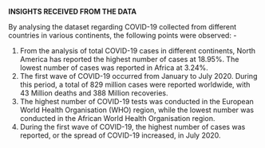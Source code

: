 **INSIGHTS RECEIVED FROM THE DATA**

By analysing the dataset regarding COVID-19 collected from different countries in various continents, the following points were observed: -
1. From the analysis of total COVID-19 cases in different continents, North America has reported the highest number of cases at 18.95%. The lowest number of cases was reported in Africa at 3.24%.
2. The first wave of COVID-19 occurred from January to July 2020. During this period, a total of 829 million cases were reported worldwide, with 43 Million deaths and 388 Million recoveries.
3. The highest number of COVID-19 tests was conducted in the European World Health Organisation (WHO) region, while the lowest number was conducted in the African World Health Organisation region.
4. During the first wave of COVID-19, the highest number of cases was reported, or the spread of COVID-19 increased, in July 2020.
